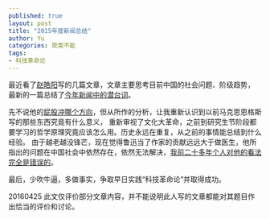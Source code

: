 ```yaml
---
published: true
layout: post
title: "2015年度新闻总结"
author: Yu
categories: 聚类不能
tags:
- 科技革命论 
---
```


最近看了[赵皓阳](http://weibo.com/zhaohaoy?is_all=1)写的几篇文章，文章主要思考目前中国的社会问题、阶级趋势，
最新的一篇总结了[今年新闻中的潜台词](http://mp.weixin.qq.com/s?__biz=MjM5NzE2NTY0Ng==&mid=401273364&idx=1&sn=72c6b013cfda2bf021abfb9b707f0bcc#rd)。

先不说他的[屁股冲哪个方向]( "后台是哪里")，但从所作的分析，让我重新认识到以前马克思恩格斯写的那些东西究竟有什么意义，
重新审视了文化大革命，之前到研究生节阶段都要学习的哲学原理究竟应该怎么用。历史永远在重复，从之前的事情能总结到什么经验。
由于越老越没锋芒，现在觉得鲁迅当了作家的贡献远远大于做医生，他所指出的问题在中国社会中依然存在，依然无法解决，<u>我前二十多年个人对他的看法完全是错误的</u>。

最后，少吹牛逼，多做事实，争取早日实践<q>科技革命论</q>并取得成功。

20160425 此文仅评价部分文章内容，并不能说明此人写的文章都能对其题目作出恰当的评价和讨论。
